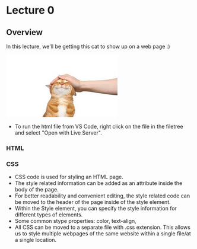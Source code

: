 # Lecture 0

## Overview

In this lecture, we'll be getting this cat to show up on a web page :)

![cat image](./cat.jpeg)

* To run the html file from VS Code, right click on the file in the filetree and select "Open with Live Server".

### HTML

### CSS
* CSS code is used for styling an HTML page.
* The style related information can be added as an attribute inside the body of the page.
* For better readability and convenient editing, the style related code can be moved to the header of the page inside of the style element.
* Within the Style element, you can specify the style information for different types of elements.
* Some common stype properties: color, text-align,
* All CSS can be moved to a separate file with .css extension. This allows us to style multiple webpages of the same website within a single file/at a single location. 